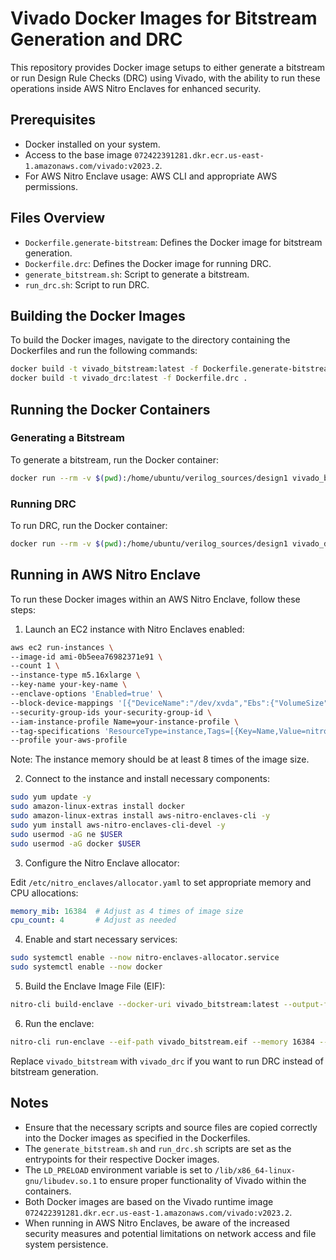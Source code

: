 # Vivado Docker Images for Bitstream Generation and DRC

This repository provides Docker image setups to either generate a bitstream or run Design Rule Checks (DRC) using Vivado, with the ability to run these operations inside AWS Nitro Enclaves for enhanced security.

## Prerequisites

- Docker installed on your system.
- Access to the base image `072422391281.dkr.ecr.us-east-1.amazonaws.com/vivado:v2023.2`.
- For AWS Nitro Enclave usage: AWS CLI and appropriate AWS permissions.

## Files Overview

- `Dockerfile.generate-bitstream`: Defines the Docker image for bitstream generation.
- `Dockerfile.drc`: Defines the Docker image for running DRC.
- `generate_bitstream.sh`: Script to generate a bitstream.
- `run_drc.sh`: Script to run DRC.

## Building the Docker Images

To build the Docker images, navigate to the directory containing the Dockerfiles and run the following commands:

```sh
docker build -t vivado_bitstream:latest -f Dockerfile.generate-bitstream .
docker build -t vivado_drc:latest -f Dockerfile.drc .
```

## Running the Docker Containers

### Generating a Bitstream

To generate a bitstream, run the Docker container:

```sh
docker run --rm -v $(pwd):/home/ubuntu/verilog_sources/design1 vivado_bitstream:latest
```

### Running DRC

To run DRC, run the Docker container:

```sh
docker run --rm -v $(pwd):/home/ubuntu/verilog_sources/design1 vivado_drc:latest
```

## Running in AWS Nitro Enclave

To run these Docker images within an AWS Nitro Enclave, follow these steps:

1. Launch an EC2 instance with Nitro Enclaves enabled:

```sh
aws ec2 run-instances \
--image-id ami-0b5eea76982371e91 \
--count 1 \
--instance-type m5.16xlarge \
--key-name your-key-name \
--enclave-options 'Enabled=true' \
--block-device-mappings '[{"DeviceName":"/dev/xvda","Ebs":{"VolumeSize":200,"DeleteOnTermination":true}}]' \
--security-group-ids your-security-group-id \
--iam-instance-profile Name=your-instance-profile \
--tag-specifications 'ResourceType=instance,Tags=[{Key=Name,Value=nitro}]' \
--profile your-aws-profile
```

Note: The instance memory should be at least 8 times of the image size.

2. Connect to the instance and install necessary components:

```sh
sudo yum update -y
sudo amazon-linux-extras install docker
sudo amazon-linux-extras install aws-nitro-enclaves-cli -y
sudo yum install aws-nitro-enclaves-cli-devel -y
sudo usermod -aG ne $USER
sudo usermod -aG docker $USER
```

3. Configure the Nitro Enclave allocator:

Edit `/etc/nitro_enclaves/allocator.yaml` to set appropriate memory and CPU allocations:

```yaml
memory_mib: 16384  # Adjust as 4 times of image size
cpu_count: 4       # Adjust as needed
```

4. Enable and start necessary services:

```sh
sudo systemctl enable --now nitro-enclaves-allocator.service
sudo systemctl enable --now docker
```

5. Build the Enclave Image File (EIF):

```sh
nitro-cli build-enclave --docker-uri vivado_bitstream:latest --output-file vivado_bitstream.eif
```

6. Run the enclave:

```sh
nitro-cli run-enclave --eif-path vivado_bitstream.eif --memory 16384 --cpu-count 4 --attach-console --debug-mode
```

Replace `vivado_bitstream` with `vivado_drc` if you want to run DRC instead of bitstream generation.

## Notes

- Ensure that the necessary scripts and source files are copied correctly into the Docker images as specified in the Dockerfiles.
- The `generate_bitstream.sh` and `run_drc.sh` scripts are set as the entrypoints for their respective Docker images.
- The `LD_PRELOAD` environment variable is set to `/lib/x86_64-linux-gnu/libudev.so.1` to ensure proper functionality of Vivado within the containers.
- Both Docker images are based on the Vivado runtime image `072422391281.dkr.ecr.us-east-1.amazonaws.com/vivado:v2023.2`.
- When running in AWS Nitro Enclaves, be aware of the increased security measures and potential limitations on network access and file system persistence.